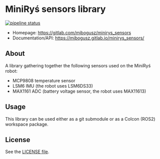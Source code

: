 # MiniRyś sensors library

[![pipeline status](https://gitlab.com/mjbogusz/minirys_sensors/badges/master/pipeline.svg)](https://gitlab.com/mjbogusz/minirys_sensors/-/commits/master)
<!-- [![coverage report](https://gitlab.com/mjbogusz/minirys_sensors/badges/master/coverage.svg)](https://gitlab.com/mjbogusz/minirys_sensors/-/commits/master) -->

* Homepage: https://gitlab.com/mjbogusz/minirys_sensors
* Documentation/API: https://mjbogusz.gitlab.io/minirys_sensors/

## About
A library gathering together the following sensors used on the MiniRyś robot:
* MCP9808 temperature sensor
* LSM6 IMU (the robot uses LSM6DS33)
* MAX1161 ADC (battery voltage sensor, the robot uses MAX11613)

## Usage
This library can be used either as a git submodule or as a Colcon (ROS2) workspace package.

## License
See the [LICENSE file](./LICENSE).
